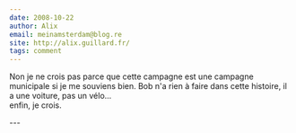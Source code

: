 ```yaml
---
date: 2008-10-22
author: Alix
email: meinamsterdam@blog.re
site: http://alix.guillard.fr/
tags: comment
---
```


<p>
Non je ne crois pas parce que cette campagne est une campagne municipale si je me souviens bien. Bob n'a rien à faire dans cette histoire, il a une voiture, pas un vélo...<br/>
enfin, je crois.
</p>
---